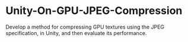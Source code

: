 # Unity-On-GPU-JPEG-Compression
Develop a method for compressing GPU textures using the JPEG specification, in Unity, and then evaluate its performance.
